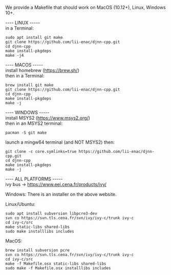 We provide a Makefile that should work on MacOS (10.12+), Linux, Windows 10+.

---- LINUX -----  
in a Terminal:

```
sudo apt install git make  
git clone https://github.com/lii-enac/djnn-cpp.git  
cd djnn-cpp  
make install-pkgdeps  
make -j4  
```
---- MACOS -----  
install homebrew (https://brew.sh/)  
then in a Terminal:
```
brew install git make  
git clone https://github.com/lii-enac/djnn-cpp.git  
cd djnn-cpp  
make install-pkgdeps  
make -j  
```
---- WINDOWS -----  
install MSYS2 (https://www.msys2.org/)  
then in an MSYS2 terminal:
```
pacman -S git make  
```
launch a mingw64 terminal (and NOT MSYS2) then:  
```
git clone -c core.symlinks=true https://github.com/lii-enac/djnn-cpp.git  
cd djnn-cpp  
make install-pkgdeps  
make -j  
``` 

---- ALL PLATFORMS -----  
ivy bus -> https://www.eei.cena.fr/products/ivy/  

Windows:
There is an installer on the above website.

Linux/Ubuntu:
```
sudo apt install subversion libpcre3-dev  
svn co https://svn.tls.cena.fr/svn/ivy/ivy-c/trunk ivy-c  
cd ivy-c/src  
make static-libs shared-libs  
sudo make installlibs includes  
```
MacOS:  
```
brew install subversion pcre  
svn co https://svn.tls.cena.fr/svn/ivy/ivy-c/trunk ivy-c  
cd ivy-c/src  
make -f Makefile.osx static-libs shared-libs  
sudo make -f Makefile.osx installlibs includes
```
